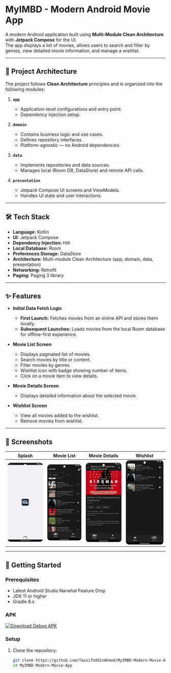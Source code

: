 # MyIMBD - Modern Android Movie App

A modern Android application built using **Multi-Module Clean Architecture** with **Jetpack Compose** for the UI.  
The app displays a list of movies, allows users to search and filter by genres, view detailed movie information, and manage a wishlist.

---

## 📂 Project Architecture

The project follows **Clean Architecture** principles and is organized into the following modules:

1. **`app`**  
   - Application-level configurations and entry point.
   - Dependency injection setup.

2. **`domain`**  
   - Contains business logic and use cases.
   - Defines repository interfaces.
   - Platform-agnostic — no Android dependencies.

3. **`data`**  
   - Implements repositories and data sources.
   - Manages local (Room DB, DataStore) and remote API calls.

4. **`presentation`**  
   - Jetpack Compose UI screens and ViewModels.
   - Handles UI state and user interactions.

---

## 🛠️ Tech Stack

- **Language:** Kotlin
- **UI:** Jetpack Compose
- **Dependency Injection:** Hilt
- **Local Database:** Room
- **Preferences Storage:** DataStore
- **Architecture:** Multi-module Clean Architecture (app, domain, data, presentation)
- **Networking:** Retrofit 
- **Paging:** Paging 3 library

---

## ✨ Features

- **Initial Data Fetch Logic**  
  - **First Launch:** Fetches movies from an online API and stores them locally.  
  - **Subsequent Launches:** Loads movies from the local Room database for offline-first experience.

- **Movie List Screen**  
  - Displays paginated list of movies.  
  - Search movies by title or content.  
  - Filter movies by genres.  
  - Wishlist icon with badge showing number of items.  
  - Click on a movie item to view details.

- **Movie Details Screen**  
  - Displays detailed information about the selected movie.

- **Wishlist Screen**  
  - View all movies added to the wishlist.  
  - Remove movies from wishlist.

---

## 📸 Screenshots

|  Splash| Movie List | Movie Details | Wishlist |
|------------|----------------|---------------|----------|
| ![Splash](screenshots/splash.png) | ![Movie List](screenshots/movielist.png) | ![Movie Details](screenshots/movie_details.png) |![Wishlist](screenshots/wishlist.png) |

---

## 🚀 Getting Started

### Prerequisites
- Latest  Android Studio Narwhal Feature Drop
- JDK 11 or higher
- Gradle 8.x

### APK
[![Download Debug APK](https://img.shields.io/badge/Download-APK-blue)](apk/MyIMDB.apk)

### Setup
1. Clone the repository:
   ```bash
   git clone https://github.com/TausifUddinAhmed/MyIMBD-Modern-Movie-App.git
   cd MyIMBD-Modern-Movie-App



